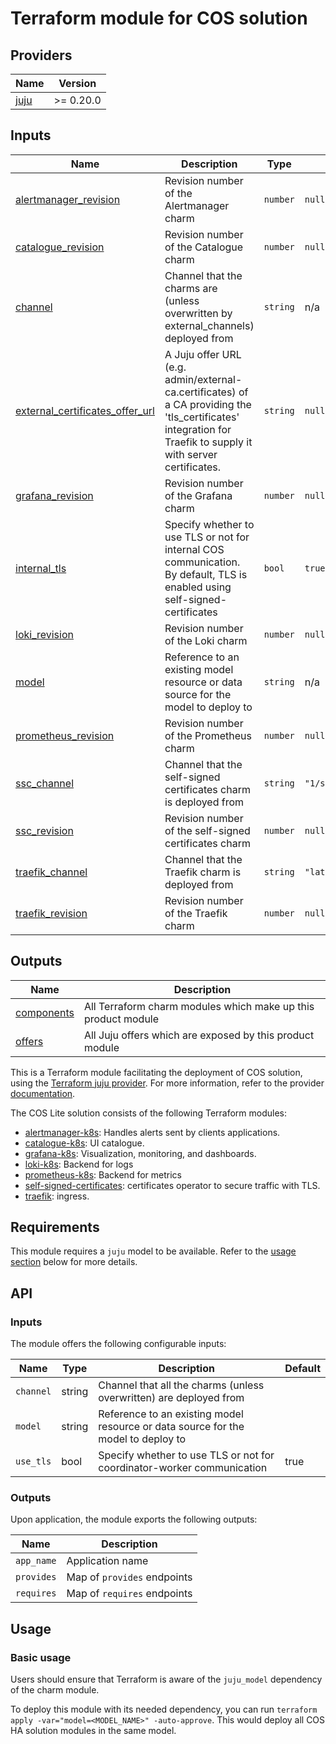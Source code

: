# Terraform module for COS solution

<!-- BEGIN_TF_DOCS -->
## Providers

| Name | Version |
|------|---------|
| <a name="provider_juju"></a> [juju](#provider\_juju) | >= 0.20.0 |

## Inputs

| Name | Description | Type | Default | Required |
|------|-------------|------|---------|:--------:|
| <a name="input_alertmanager_revision"></a> [alertmanager\_revision](#input\_alertmanager\_revision) | Revision number of the Alertmanager charm | `number` | `null` | no |
| <a name="input_catalogue_revision"></a> [catalogue\_revision](#input\_catalogue\_revision) | Revision number of the Catalogue charm | `number` | `null` | no |
| <a name="input_channel"></a> [channel](#input\_channel) | Channel that the charms are (unless overwritten by external\_channels) deployed from | `string` | n/a | yes |
| <a name="input_external_certificates_offer_url"></a> [external\_certificates\_offer\_url](#input\_external\_certificates\_offer\_url) | A Juju offer URL (e.g. admin/external-ca.certificates) of a CA providing the 'tls\_certificates' integration for Traefik to supply it with server certificates. | `string` | `null` | no |
| <a name="input_grafana_revision"></a> [grafana\_revision](#input\_grafana\_revision) | Revision number of the Grafana charm | `number` | `null` | no |
| <a name="input_internal_tls"></a> [internal\_tls](#input\_internal\_tls) | Specify whether to use TLS or not for internal COS communication. By default, TLS is enabled using self-signed-certificates | `bool` | `true` | no |
| <a name="input_loki_revision"></a> [loki\_revision](#input\_loki\_revision) | Revision number of the Loki charm | `number` | `null` | no |
| <a name="input_model"></a> [model](#input\_model) | Reference to an existing model resource or data source for the model to deploy to | `string` | n/a | yes |
| <a name="input_prometheus_revision"></a> [prometheus\_revision](#input\_prometheus\_revision) | Revision number of the Prometheus charm | `number` | `null` | no |
| <a name="input_ssc_channel"></a> [ssc\_channel](#input\_ssc\_channel) | Channel that the self-signed certificates charm is deployed from | `string` | `"1/stable"` | no |
| <a name="input_ssc_revision"></a> [ssc\_revision](#input\_ssc\_revision) | Revision number of the self-signed certificates charm | `number` | `null` | no |
| <a name="input_traefik_channel"></a> [traefik\_channel](#input\_traefik\_channel) | Channel that the Traefik charm is deployed from | `string` | `"latest/stable"` | no |
| <a name="input_traefik_revision"></a> [traefik\_revision](#input\_traefik\_revision) | Revision number of the Traefik charm | `number` | `null` | no |

## Outputs

| Name | Description |
|------|-------------|
| <a name="output_components"></a> [components](#output\_components) | All Terraform charm modules which make up this product module |
| <a name="output_offers"></a> [offers](#output\_offers) | All Juju offers which are exposed by this product module |
<!-- END_TF_DOCS -->

This is a Terraform module facilitating the deployment of COS solution, using the [Terraform juju provider](https://github.com/juju/terraform-provider-juju/). For more information, refer to the provider [documentation](https://registry.terraform.io/providers/juju/juju/latest/docs).

The COS Lite solution consists of the following Terraform modules:
- [alertmanager-k8s](https://github.com/canonical/alertmanager-k8s-operator): Handles alerts sent by clients applications.
- [catalogue-k8s](https://github.com/canonical/catalogue-k8s-operator/tree/main/terraform): UI catalogue.
- [grafana-k8s](https://github.com/canonical/grafana-k8s-operator): Visualization, monitoring, and dashboards.
- [loki-k8s](https://github.com/canonical/loki-k8s-operator/tree/main/terraform): Backend for logs
- [prometheus-k8s](https://github.com/canonical/prometheus-k8s-operator/tree/main/terraform/): Backend for metrics
- [self-signed-certificates](https://github.com/canonical/self-signed-certificates-operator): certificates operator to secure traffic with TLS.
- [traefik](https://github.com/canonical/traefik-k8s-operator/tree/main/terraform): ingress.

## Requirements

This module requires a `juju` model to be available. Refer to the [usage section](#usage) below for more details.

## API

### Inputs

The module offers the following configurable inputs:

| Name | Type | Description | Default |
|--|--|--|--|
| `channel` | string | Channel that all the charms (unless overwritten) are deployed from |
| `model` | string | Reference to an existing model resource or data source for the model to deploy to |
| `use_tls` | bool   | Specify whether to use TLS or not for coordinator-worker communication | true |

### Outputs

Upon application, the module exports the following outputs:

| Name       | Description                 |
|------------|-----------------------------|
| `app_name` | Application name            |
| `provides` | Map of `provides` endpoints |
| `requires` | Map of `requires` endpoints |

## Usage


### Basic usage

Users should ensure that Terraform is aware of the `juju_model` dependency of the charm module.

To deploy this module with its needed dependency, you can run `terraform apply -var="model=<MODEL_NAME>" -auto-approve`. This would deploy all COS HA solution modules in the same model.


